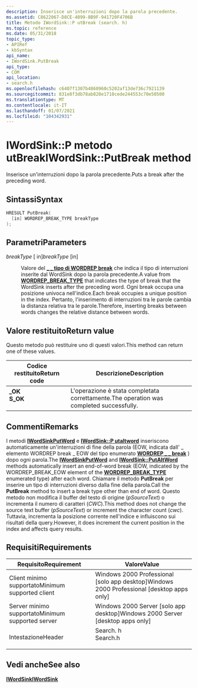 ```yaml
---
description: Inserisce un'interruzioni dopo la parola precedente.
ms.assetid: C8622067-D8CE-4099-8B9F-941720F4706B
title: Metodo IWordSink::P utBreak (search. h)
ms.topic: reference
ms.date: 05/31/2018
topic_type:
- APIRef
- kbSyntax
api_name:
- IWordSink.PutBreak
api_type:
- COM
api_location:
- search.h
ms.openlocfilehash: c6407f1307b4860960c5202af13de736c7921139
ms.sourcegitcommit: 831e8f3db78ab820e1710cede244553c70e50500
ms.translationtype: MT
ms.contentlocale: it-IT
ms.lasthandoff: 01/07/2021
ms.locfileid: "104342931"
---
```

# <a name="iwordsinkputbreak-method"></a><span data-ttu-id="e248b-103">IWordSink::P metodo utBreak</span><span class="sxs-lookup"><span data-stu-id="e248b-103">IWordSink::PutBreak method</span></span>

<span data-ttu-id="e248b-104">Inserisce un'interruzioni dopo la parola precedente.</span><span class="sxs-lookup"><span data-stu-id="e248b-104">Puts a break after the preceding word.</span></span>

## <a name="syntax"></a><span data-ttu-id="e248b-105">Sintassi</span><span class="sxs-lookup"><span data-stu-id="e248b-105">Syntax</span></span>


```C++
HRESULT PutBreak(
  [in] WORDREP_BREAK_TYPE breakType
);
```



## <a name="parameters"></a><span data-ttu-id="e248b-106">Parametri</span><span class="sxs-lookup"><span data-stu-id="e248b-106">Parameters</span></span>

<dl> <dt>

<span data-ttu-id="e248b-107">*breakType* \[ in\]</span><span class="sxs-lookup"><span data-stu-id="e248b-107">*breakType* \[in\]</span></span>
</dt> <dd>

<span data-ttu-id="e248b-108">Valore del [**\_ \_ tipo di WORDREP break**](/previous-versions/windows/desktop/legacy/ff819130(v=vs.85)) che indica il tipo di interruzioni inserite dal WordSink dopo la parola precedente.</span><span class="sxs-lookup"><span data-stu-id="e248b-108">A value from [**WORDREP\_BREAK\_TYPE**](/previous-versions/windows/desktop/legacy/ff819130(v=vs.85)) that indicates the type of break that the WordSink inserts after the preceding word.</span></span> <span data-ttu-id="e248b-109">Ogni break occupa una posizione univoca nell'indice.</span><span class="sxs-lookup"><span data-stu-id="e248b-109">Each break occupies a unique position in the index.</span></span> <span data-ttu-id="e248b-110">Pertanto, l'inserimento di interruzioni tra le parole cambia la distanza relativa tra le parole.</span><span class="sxs-lookup"><span data-stu-id="e248b-110">Therefore, inserting breaks between words changes the relative distance between words.</span></span>

</dd> </dl>

## <a name="return-value"></a><span data-ttu-id="e248b-111">Valore restituito</span><span class="sxs-lookup"><span data-stu-id="e248b-111">Return value</span></span>

<span data-ttu-id="e248b-112">Questo metodo può restituire uno di questi valori.</span><span class="sxs-lookup"><span data-stu-id="e248b-112">This method can return one of these values.</span></span>



| <span data-ttu-id="e248b-113">Codice restituito</span><span class="sxs-lookup"><span data-stu-id="e248b-113">Return code</span></span>                                                                          | <span data-ttu-id="e248b-114">Descrizione</span><span class="sxs-lookup"><span data-stu-id="e248b-114">Description</span></span>                                          |
|--------------------------------------------------------------------------------------|------------------------------------------------------|
| <dl> <span data-ttu-id="e248b-115"><dt>**\_OK**</dt></span><span class="sxs-lookup"><span data-stu-id="e248b-115"><dt>**S\_OK**</dt></span></span> </dl> | <span data-ttu-id="e248b-116">L'operazione è stata completata correttamente.</span><span class="sxs-lookup"><span data-stu-id="e248b-116">The operation was completed successfully.</span></span><br/> |



 

## <a name="remarks"></a><span data-ttu-id="e248b-117">Commenti</span><span class="sxs-lookup"><span data-stu-id="e248b-117">Remarks</span></span>

<span data-ttu-id="e248b-118">I metodi [**IWordSinkPutWord**](iwordsink-putword.md) e [**IWordSink::P utaltword**](iwordsink-putaltword.md) inseriscono automaticamente un'interruzioni di fine della parola (EOW, indicata dall' \_ elemento WORDREP break \_ EOW del tipo enumerato [**WORDREP \_ \_ break**](/previous-versions/windows/desktop/legacy/ff819130(v=vs.85)) ) dopo ogni parola.</span><span class="sxs-lookup"><span data-stu-id="e248b-118">The [**IWordSinkPutWord**](iwordsink-putword.md) and [**IWordSink::PutAltWord**](iwordsink-putaltword.md) methods automatically insert an end-of-word break (EOW, indicated by the WORDREP\_BREAK\_EOW element of the [**WORDREP\_BREAK\_TYPE**](/previous-versions/windows/desktop/legacy/ff819130(v=vs.85)) enumerated type) after each word.</span></span> <span data-ttu-id="e248b-119">Chiamare il metodo **PutBreak** per inserire un tipo di interruzioni diverso dalla fine della parola.</span><span class="sxs-lookup"><span data-stu-id="e248b-119">Call the **PutBreak** method to insert a break type other than end of word.</span></span> <span data-ttu-id="e248b-120">Questo metodo non modifica il buffer del testo di origine (*pSourceText*) o incrementa il numero di caratteri (*CWC*).</span><span class="sxs-lookup"><span data-stu-id="e248b-120">This method does not change the source text buffer (*pSourceText*) or increment the character count (*cwc*).</span></span> <span data-ttu-id="e248b-121">Tuttavia, incrementa la posizione corrente nell'indice e influiscono sui risultati della query.</span><span class="sxs-lookup"><span data-stu-id="e248b-121">However, it does increment the current position in the index and affects query results.</span></span>

## <a name="requirements"></a><span data-ttu-id="e248b-122">Requisiti</span><span class="sxs-lookup"><span data-stu-id="e248b-122">Requirements</span></span>



| <span data-ttu-id="e248b-123">Requisito</span><span class="sxs-lookup"><span data-stu-id="e248b-123">Requirement</span></span> | <span data-ttu-id="e248b-124">Valore</span><span class="sxs-lookup"><span data-stu-id="e248b-124">Value</span></span> |
|-------------------------------------|-------------------------------------------------------------------------------------|
| <span data-ttu-id="e248b-125">Client minimo supportato</span><span class="sxs-lookup"><span data-stu-id="e248b-125">Minimum supported client</span></span><br/> | <span data-ttu-id="e248b-126">Windows 2000 Professional \[solo app desktop\]</span><span class="sxs-lookup"><span data-stu-id="e248b-126">Windows 2000 Professional \[desktop apps only\]</span></span><br/>                          |
| <span data-ttu-id="e248b-127">Server minimo supportato</span><span class="sxs-lookup"><span data-stu-id="e248b-127">Minimum supported server</span></span><br/> | <span data-ttu-id="e248b-128">Windows 2000 Server \[solo app desktop\]</span><span class="sxs-lookup"><span data-stu-id="e248b-128">Windows 2000 Server \[desktop apps only\]</span></span><br/>                                |
| <span data-ttu-id="e248b-129">Intestazione</span><span class="sxs-lookup"><span data-stu-id="e248b-129">Header</span></span><br/>                   | <dl> <span data-ttu-id="e248b-130"><dt>Search. h</dt></span><span class="sxs-lookup"><span data-stu-id="e248b-130"><dt>Search.h</dt></span></span> </dl> |



## <a name="see-also"></a><span data-ttu-id="e248b-131">Vedi anche</span><span class="sxs-lookup"><span data-stu-id="e248b-131">See also</span></span>

<dl> <dt>

[<span data-ttu-id="e248b-132">**IWordSink**</span><span class="sxs-lookup"><span data-stu-id="e248b-132">**IWordSink**</span></span>](iwordsink.md)
</dt> </dl>

 

 
